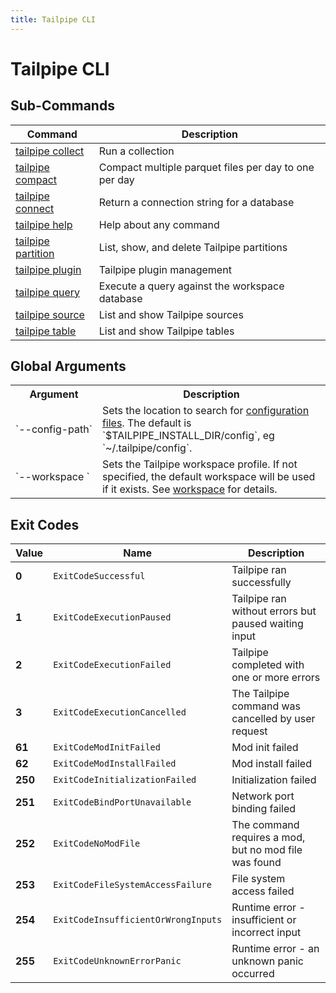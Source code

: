 ```yaml
---
title: Tailpipe CLI
---
```


# Tailpipe CLI

## Sub-Commands

| Command | Description
|-|-
| [tailpipe collect](/docs/reference/cli/collect)   | Run a collection
| [tailpipe compact](/docs/reference/cli/compact)   | Compact multiple parquet files per day to one per day
| [tailpipe connect](/docs/reference/cli/connect)   | Return a connection string for a database
| [tailpipe help](/docs/reference/cli/help)         | Help about any command
| [tailpipe partition](/docs/reference/cli/partition)     | List, show, and delete Tailpipe partitions
| [tailpipe plugin](/docs/reference/cli/plugin)     | Tailpipe plugin management
| [tailpipe query](/docs/reference/cli/query)       | Execute a query against the workspace database
| [tailpipe source](/docs/reference/cli/source)       | List and show Tailpipe sources
| [tailpipe table](/docs/reference/cli/table)       | List and show Tailpipe tables


## Global Arguments

<table>
  <tr> 
    <th> Argument </th> 
    <th> Description </th> 
  </tr>

  <tr> 
    <td nowrap="true"> `--config-path`</td> 
    <td>  
    Sets the location to search for <a href = "/docs/reference/config-files/">configuration files</a>. The default is `$TAILPIPE_INSTALL_DIR/config`, eg `~/.tailpipe/config`.
    </td> 
  </tr>


  <tr> 
    <td nowrap="true"> `--workspace	`  </td> 
    <td>  Sets the Tailpipe workspace profile. If not specified, the default workspace will be used if it exists. See <a href="/docs/reference/config-files/workspace">workspace</a> for details. </td> 
  </tr>

</table>


## Exit Codes

|  Value  |   Name                                | Description
|---------|---------------------------------------|----------------------------------------
|   **0** | `ExitCodeSuccessful`                  | Tailpipe ran successfully
|   **1** | `ExitCodeExecutionPaused`             | Tailpipe ran without errors but paused waiting input
|   **2** | `ExitCodeExecutionFailed`             | Tailpipe completed with one or more errors
|   **3** | `ExitCodeExecutionCancelled`          | The Tailpipe command was cancelled by user request
|  **61** | `ExitCodeModInitFailed`               | Mod init failed
|  **62** | `ExitCodeModInstallFailed`            | Mod install failed
| **250** | `ExitCodeInitializationFailed`        | Initialization failed
| **251** | `ExitCodeBindPortUnavailable`         | Network port binding failed
| **252** | `ExitCodeNoModFile`                   | The command requires a mod, but no mod file was found
| **253** | `ExitCodeFileSystemAccessFailure`     | File system access failed
| **254** | `ExitCodeInsufficientOrWrongInputs`   | Runtime error - insufficient or incorrect input
| **255** | `ExitCodeUnknownErrorPanic`           | Runtime error - an unknown panic occurred
